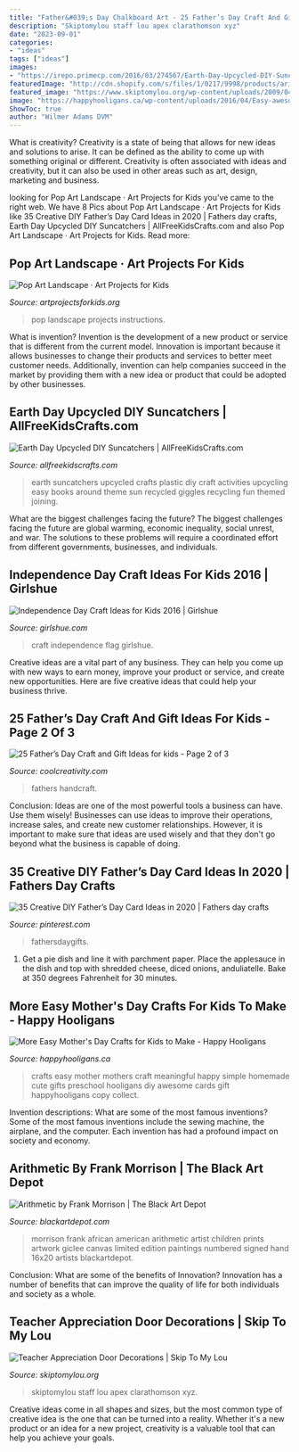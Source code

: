 ```yaml
---
title: "Father&#039;s Day Chalkboard Art - 25 Father’s Day Craft And Gift Ideas For Kids"
description: "Skiptomylou staff lou apex clarathomson xyz"
date: "2023-09-01"
categories:
- "ideas"
tags: ["ideas"]
images:
- "https://irepo.primecp.com/2016/03/274567/Earth-Day-Upcycled-DIY-Suncatchers_Large600_ID-1582734.jpg?v=1582734"
featuredImage: "http://cdn.shopify.com/s/files/1/0217/9998/products/arithemetic-frank-morrison.jpg?v=1425326125"
featured_image: "https://www.skiptomylou.org/wp-content/uploads/2009/04/teacherappreciationdoor6-1.jpg"
image: "https://happyhooligans.ca/wp-content/uploads/2016/04/Easy-awesome-Mothers-Day-crafts-for-kids-to-make-Happy-Hooligans-copy.jpg"
ShowToc: true
author: "Wilmer Adams DVM"
---
```



What is creativity?
Creativity is a state of being that allows for new ideas and solutions to arise. It can be defined as the ability to come up with something original or different. Creativity is often associated with ideas and creativity, but it can also be used in other areas such as art, design, marketing and business.

	

		
looking for Pop Art Landscape · Art Projects for Kids you've came to the right web. We have 8 Pics about Pop Art Landscape · Art Projects for Kids like 35 Creative DIY Father’s Day Card Ideas in 2020 | Fathers day crafts, Earth Day Upcycled DIY Suncatchers | AllFreeKidsCrafts.com and also Pop Art Landscape · Art Projects for Kids. Read more:
		
    
## Pop Art Landscape · Art Projects For Kids

<img loading=lazy src="https://artprojectsforkids.org/wp-content/uploads/2014/12/Pop-Art-Landscape-Post.jpg" onerror="this.onerror=null;this.src='https://tse1.mm.bing.net/th?id=OIP.7jhWRyxootooxS6ZCUK2xAHaFp&amp;pid=15.1';" alt="Pop Art Landscape · Art Projects for Kids">

_Source: artprojectsforkids.org_

>pop landscape projects instructions. 

	

What is invention?
Invention is the development of a new product or service that is different from the current model. Innovation is important because it allows businesses to change their products and services to better meet customer needs. Additionally, invention can help companies succeed in the market by providing them with a new idea or product that could be adopted by other businesses.

    
## Earth Day Upcycled DIY Suncatchers | AllFreeKidsCrafts.com

<img loading=lazy src="https://irepo.primecp.com/2016/03/274567/Earth-Day-Upcycled-DIY-Suncatchers_Large600_ID-1582734.jpg?v=1582734" onerror="this.onerror=null;this.src='https://tse2.mm.bing.net/th?id=OIP.-KUm2hIyvBne_MNcPagOqwHaHa&amp;pid=15.1';" alt="Earth Day Upcycled DIY Suncatchers | AllFreeKidsCrafts.com">

_Source: allfreekidscrafts.com_

>earth suncatchers upcycled crafts plastic diy craft activities upcycling easy books around theme sun recycled giggles recycling fun themed joining. 

	

What are the biggest challenges facing the future?
The biggest challenges facing the future are global warming, economic inequality, social unrest, and war. The solutions to these problems will require a coordinated effort from different governments, businesses, and individuals.

    
## Independence Day Craft Ideas For Kids 2016 | Girlshue

<img loading=lazy src="http://www.girlshue.com/wp-content/uploads/2016/06/Flag-Day-Craft-Ideas-for-Kids-2016-7.jpg" onerror="this.onerror=null;this.src='https://tse3.mm.bing.net/th?id=OIP.8Jw44XiiFsqNpsoc0h7higHaJ4&amp;pid=15.1';" alt="Independence Day Craft Ideas for Kids 2016 | Girlshue">

_Source: girlshue.com_

>craft independence flag girlshue. 

	

Creative ideas are a vital part of any business. They can help you come up with new ways to earn money, improve your product or service, and create new opportunities. Here are five creative ideas that could help your business thrive.

    
## 25 Father’s Day Craft And Gift Ideas For Kids - Page 2 Of 3

<img loading=lazy src="https://coolcreativity.com/wp-content/uploads/2016/06/Father’s-Day-Kid-Decorated-Ties-.jpg" onerror="this.onerror=null;this.src='https://tse4.mm.bing.net/th?id=OIP.L2GXa8uInGbPsoJLa1ZWEQAAAA&amp;pid=15.1';" alt="25 Father’s Day Craft and Gift Ideas for kids - Page 2 of 3">

_Source: coolcreativity.com_

>fathers handcraft. 

	

Conclusion: Ideas are one of the most powerful tools a business can have. Use them wisely!
Businesses can use ideas to improve their operations, increase sales, and create new customer relationships. However, it is important to make sure that ideas are used wisely and that they don't go beyond what the business is capable of doing.

    
## 35 Creative DIY Father’s Day Card Ideas In 2020 | Fathers Day Crafts

<img loading=lazy src="https://i.pinimg.com/736x/e0/f0/a8/e0f0a861629d6a0e4e78a066f3a08d4c.jpg" onerror="this.onerror=null;this.src='https://tse4.mm.bing.net/th?id=OIP.8mQLnQ2nRO77iZgJn6Ob_gHaJ3&amp;pid=15.1';" alt="35 Creative DIY Father’s Day Card Ideas in 2020 | Fathers day crafts">

_Source: pinterest.com_

>fathersdaygifts. 

	

1. Get a pie dish and line it with parchment paper. Place the applesauce in the dish and top with shredded cheese, diced onions, anduliatelle. Bake at 350 degrees Fahrenheit for 30 minutes.

    
## More Easy Mother&#039;s Day Crafts For Kids To Make - Happy Hooligans

<img loading=lazy src="https://happyhooligans.ca/wp-content/uploads/2016/04/Easy-awesome-Mothers-Day-crafts-for-kids-to-make-Happy-Hooligans-copy.jpg" onerror="this.onerror=null;this.src='https://tse3.mm.bing.net/th?id=OIP.cifP2ZhoLGaCX_NEiZv_NQHaLH&amp;pid=15.1';" alt="More Easy Mother&#039;s Day Crafts for Kids to Make - Happy Hooligans">

_Source: happyhooligans.ca_

>crafts easy mother mothers craft meaningful happy simple homemade cute gifts preschool hooligans diy awesome cards gift happyhooligans copy collect. 

	

Invention descriptions: What are some of the most famous inventions?
Some of the most famous inventions include the sewing machine, the airplane, and the computer. Each invention has had a profound impact on society and economy.

    
## Arithmetic By Frank Morrison | The Black Art Depot

<img loading=lazy src="http://cdn.shopify.com/s/files/1/0217/9998/products/arithemetic-frank-morrison.jpg?v=1425326125" onerror="this.onerror=null;this.src='https://tse4.mm.bing.net/th?id=OIP.v-Cl2DQC62WyPUmAMJUR1wHaJ4&amp;pid=15.1';" alt="Arithmetic by Frank Morrison | The Black Art Depot">

_Source: blackartdepot.com_

>morrison frank african american arithmetic artist children prints artwork giclee canvas limited edition paintings numbered signed hand 16x20 artists blackartdepot. 

	

Conclusion: What are some of the benefits of Innovation?
Innovation has a number of benefits that can improve the quality of life for both individuals and society as a whole.

    
## Teacher Appreciation Door Decorations | Skip To My Lou

<img loading=lazy src="https://www.skiptomylou.org/wp-content/uploads/2009/04/teacherappreciationdoor6-1.jpg" onerror="this.onerror=null;this.src='https://tse2.mm.bing.net/th?id=OIP.mWQPh92M7gF80-2OKlVBUwAAAA&amp;pid=15.1';" alt="Teacher Appreciation Door Decorations | Skip To My Lou">

_Source: skiptomylou.org_

>skiptomylou staff lou apex clarathomson xyz. 

	

Creative ideas come in all shapes and sizes, but the most common type of creative idea is the one that can be turned into a reality. Whether it's a new product or an idea for a new project, creativity is a valuable tool that can help you achieve your goals.

